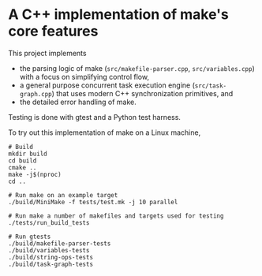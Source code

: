 # A C++ implementation of make's core features
This project implements
* the parsing logic of make (`src/makefile-parser.cpp`, `src/variables.cpp`) with a focus on simplifying control flow,
* a general purpose concurrent task execution engine (`src/task-graph.cpp`) that uses modern C++ synchronization primitives, and
* the detailed error handling of make.

Testing is done with gtest and a Python test harness.

To try out this implementation of make on a Linux machine,
```
# Build
mkdir build
cd build
cmake ..
make -j$(nproc) 
cd ..

# Run make on an example target
./build/MiniMake -f tests/test.mk -j 10 parallel

# Run make a number of makefiles and targets used for testing
./tests/run_build_tests

# Run gtests
./build/makefile-parser-tests
./build/variables-tests
./build/string-ops-tests
./build/task-graph-tests
```